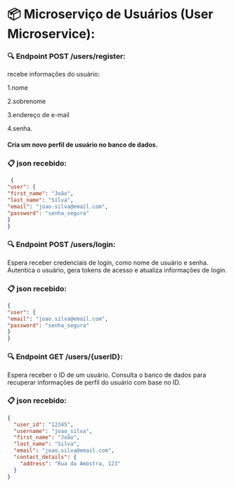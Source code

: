 
# 📦 Microserviço de Usuários (User Microservice):

### 🔍 Endpoint POST /users/register:

recebe informações do usuário:

1.nome

2.sobrenome

3.endereço de e-mail

4.senha.

 
#### Cria um novo perfil de usuário no banco de dados.

### 📋 json recebido:

```json
 {
"user": {
"first_name": "João",
"last_name": "Silva",
"email": "joao.silva@email.com",
"password": "senha_segura"
}
}
```



### 🔍 Endpoint POST /users/login:

Espera receber credenciais de login, como nome de usuário e senha.
Autentica o usuário, gera tokens de acesso e atualiza informações de login.


### 📋 json recebido:

```json
{
"user": {
"email": "joao.silva@email.com",
"password": "senha_segura"
}
}
```


### 🔍 Endpoint GET /users/{userID}:

Espera receber o ID de um usuário.
Consulta o banco de dados para recuperar informações de perfil do usuário com base no ID.

### 📋 json recebido:


```json
{
  "user_id": "12345",
  "username": "joao_silva",
  "first_name": "João",
  "last_name": "Silva",
  "email": "joao.silva@email.com",
  "contact_details": {
    "address": "Rua da Amostra, 123"
  }
}
```




